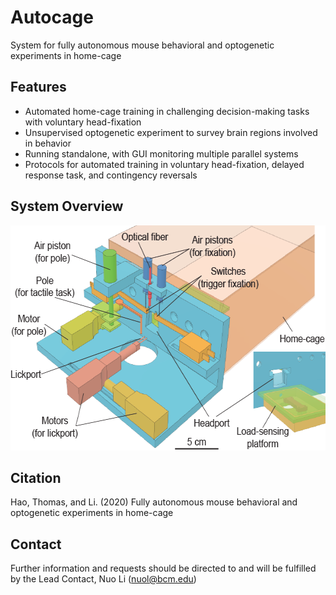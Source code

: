 # Autocage
System for fully autonomous mouse behavioral and optogenetic experiments in home-cage
## Features
- Automated home-cage training in challenging decision-making tasks with voluntary head-fixation
- Unsupervised optogenetic experiment to survey brain regions involved in behavior
- Running standalone, with GUI monitoring multiple parallel systems
- Protocols for automated training in voluntary head-fixation, delayed response task, and contingency reversals

## System Overview
<img src="https://github.com/NuoLiLabBCM/Autocage/blob/master/Design%20files/media/fig1c.png" width="603" height="360" />

## Citation
Hao, Thomas, and Li. (2020) Fully autonomous mouse behavioral and optogenetic experiments in home-cage

## Contact
Further information and requests should be directed to and will be fulfilled by the Lead Contact, Nuo Li (nuol@bcm.edu)
